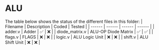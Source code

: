 # ALU
The table below shows the status of the different files in this folder:
| Filename | Description | Coded | Tested |
| ------ | ------ | ------ | ------ |
| adder.v | Adder | ✅ | ❌ |
| diode_matrix.v | ALU-OP Diode Matrix | ✅ | ✅ |
| flags.v | FLAGS | ❌ | ❌ |
| logic.v | ALU Logic Unit | ❌ | ❌ |
| shift.v | ALU Shift Unit | ❌ | ❌ |
